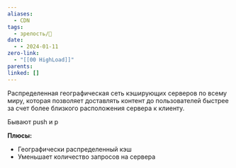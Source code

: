```yaml
---
aliases:
  - CDN
tags:
  - зрелость/🌱
date:
  - - 2024-01-11
zero-link:
  - "[[00 HighLoad]]"
parents: 
linked: []
---
```

Распределенная географическая сеть кэширующих серверов по всему миру, которая позволяет доставлять контент до пользователей быстрее за счет более близкого расположения сервера к клиенту.

Бывают push и p

**Плюсы:**
- Географически распределенный кэш
- Уменьшает количество запросов на сервера